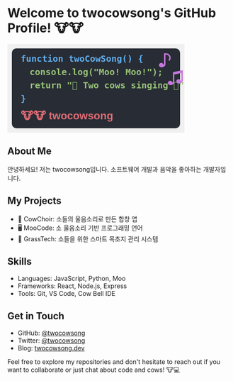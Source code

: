 # Welcome to twocowsong's GitHub Profile! 🐮🐮

<svg xmlns="http://www.w3.org/2000/svg" viewBox="0 0 400 200" width="400" height="200">
  <rect width="100%" height="100%" fill="#f0f0f0"/>
  <rect x="10" y="10" width="380" height="180" rx="10" ry="10" fill="#282c34"/>
  <g style="font: bold 20px monospace;">
    <text x="30" y="40" fill="#61afef">function twoCowSong() {</text>
    <text x="50" y="70" fill="#98c379">console.log("Moo! Moo!");</text>
    <text x="50" y="100" fill="#98c379">return "🎵 Two cows singing 🎵";</text>
    <text x="30" y="130" fill="#61afef">}</text>
  </g>
  <text x="30" y="170" fill="#e06c75" style="font: bold 24px sans-serif;">🐮🐮 twocowsong</text>
  <text x="340" y="50" fill="#c678dd" font-size="40">♪</text>
  <text x="360" y="90" fill="#c678dd" font-size="40">♫</text>
</svg>

## About Me

안녕하세요! 저는 twocowsong입니다. 소프트웨어 개발과 음악을 좋아하는 개발자입니다.

## My Projects

- 🎵 CowChoir: 소들의 울음소리로 만든 합창 앱
- 🖥️ MooCode: 소 울음소리 기반 프로그래밍 언어
- 🌱 GrassTech: 소들을 위한 스마트 목초지 관리 시스템

## Skills

- Languages: JavaScript, Python, Moo
- Frameworks: React, Node.js, Express
- Tools: Git, VS Code, Cow Bell IDE

## Get in Touch

- GitHub: [@twocowsong](https://github.com/twocowsong)
- Twitter: [@twocowsong](https://twitter.com/twocowsong)
- Blog: [twocowsong.dev](https://twocowsong.dev)

Feel free to explore my repositories and don't hesitate to reach out if you want to collaborate or just chat about code and cows! 🐮💻
